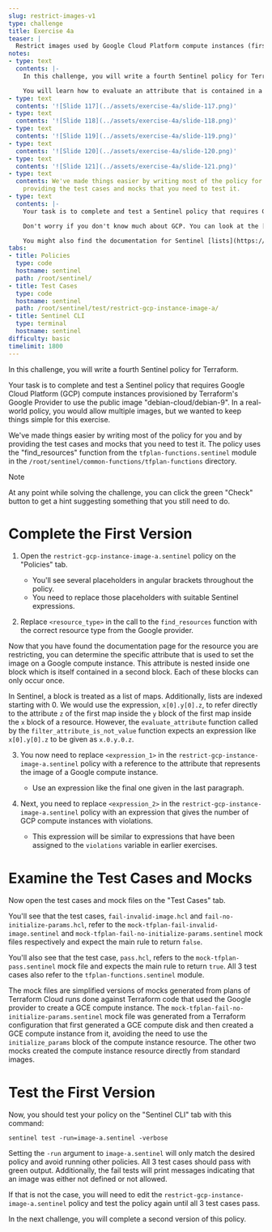 ```yaml
---
slug: restrict-images-v1
type: challenge
title: Exercise 4a
teaser: |
  Restrict images used by Google Cloud Platform compute instances (first version).
notes:
- type: text
  contents: |-
    In this challenge, you will write a fourth Sentinel policy for Terraform.

    You will learn how to evaluate an attribute that is contained in a block contained in another block of a resource. A block is treated by Sentinel as a list of maps. We recommend reviewing the following slides from the Sentinel-for-Terraform-v4.pptx presentation.
- type: text
  contents: '![Slide 117](../assets/exercise-4a/slide-117.png)'
- type: text
  contents: '![Slide 118](../assets/exercise-4a/slide-118.png)'
- type: text
  contents: '![Slide 119](../assets/exercise-4a/slide-119.png)'
- type: text
  contents: '![Slide 120](../assets/exercise-4a/slide-120.png)'
- type: text
  contents: '![Slide 121](../assets/exercise-4a/slide-121.png)'
- type: text
  contents: We've made things easier by writing most of the policy for you and by
    providing the test cases and mocks that you need to test it.
- type: text
  contents: |-
    Your task is to complete and test a Sentinel policy that requires Google Cloud Platform (GCP) compute instances provisioned by Terraform's Google Provider to use the public image "debian-cloud/debian-9".

    Don't worry if you don't know much about GCP. You can look at the [Google Provider](https://registry.terraform.io/providers/hashicorp/google/latest/docs) documentation to find the relevant GCP resource. (Be sure to pick a resource and not a data source with the same name.)

    You might also find the documentation for Sentinel [lists](https://docs.hashicorp.com/sentinel/language/lists), [maps](https://docs.hashicorp.com/sentinel/language/maps), and the standard [types](https://docs.hashicorp.com/sentinel/imports/types) import useful.
tabs:
- title: Policies
  type: code
  hostname: sentinel
  path: /root/sentinel/
- title: Test Cases
  type: code
  hostname: sentinel
  path: /root/sentinel/test/restrict-gcp-instance-image-a/
- title: Sentinel CLI
  type: terminal
  hostname: sentinel
difficulty: basic
timelimit: 1800
---
```

<style>
  v {
    display: inline-flex;
    color: white;
    background-color: rgb(17, 158, 111);
    align-items: center;
    justify-content: center;
    font-size: 14px;
    padding: 10px;
    border-radius: 2px;
    height: 24px;
  }
  t {
    display: inline-flex;
    border-radius: 5px;
    background-color: rgba(30,38,55,1);
    color: rgba(151,159,175,1);
    padding: 2px 10px 2px 5px;
    font-size: 14px;
    letter-spacing: 1.2px;
    justify-content: center;
    height: 24px;
    align-items: center;
  }
  t > a img {
    display: inline-block;
    max-height: 24px;
  }
  c {
    display: flex;
    justify-content: center;
    border-radius: 5px;
    background-color: black;
  }
  c > img {
    max-width: 200px;
    max-height: 200px;
  }
</style>

In this challenge, you will write a fourth Sentinel policy for Terraform.

Your task is to complete and test a Sentinel policy that requires Google Cloud Platform (GCP) compute instances provisioned by Terraform's Google Provider to use the public image "debian-cloud/debian-9". In a real-world policy, you would allow multiple images, but we wanted to keep things simple for this exercise.

We've made things easier by writing most of the policy for you and by providing the test cases and mocks that you need to test it. The policy uses the "find_resources" function from the `tfplan-functions.sentinel` module in the `/root/sentinel/common-functions/tfplan-functions` directory.

> [!NOTE]
> At any point while solving the challenge, you can click the green "Check" button to get a hint suggesting something that you still need to do.

Complete the First Version
===
1. Open the `restrict-gcp-instance-image-a.sentinel` policy on the "Policies" tab.
    - You'll see several placeholders in angular brackets throughout the policy.
    - You need to replace those placeholders with suitable Sentinel expressions.

2. Replace `<resource_type>` in the call to the `find_resources` function with the correct resource type from the Google provider.

Now that you have found the documentation page for the resource you are restricting, you can determine the specific attribute that is used to set the image on a Google compute instance. This attribute is nested inside one block which is itself contained in a second block. Each of these blocks can only occur once.

In Sentinel, a block is treated as a list of maps. Additionally, lists are indexed starting with 0. We would use the expression, `x[0].y[0].z`, to refer directly to the attribute `z` of the first map inside the `y` block of the first map inside the `x` block of a resource. However, the `evaluate_attribute` function called by the `filter_attribute_is_not_value` function expects an expression like `x[0].y[0].z` to be given as `x.0.y.0.z`.

3. You now need to replace `<expression_1>` in the `restrict-gcp-instance-image-a.sentinel` policy with a reference to the attribute that represents the image of a Google compute instance.
    - Use an expression like the final one given in the last paragraph.

4. Next, you need to replace `<expression_2>` in the `restrict-gcp-instance-image-a.sentinel` policy with an expression that gives the number of GCP compute instances with violations.
    - This expression will be similar to expressions that have been assigned to the `violations` variable in earlier exercises.

Examine the Test Cases and Mocks
===
Now open the test cases and mock files on the "Test Cases" tab.

You'll see that the test cases, `fail-invalid-image.hcl` and `fail-no-initialize-params.hcl`, refer to the `mock-tfplan-fail-invalid-image.sentinel` and `mock-tfplan-fail-no-initialize-params.sentinel` mock files respectively and expect the main rule to return `false`.

You'll also see that the test case, `pass.hcl`, refers to the `mock-tfplan-pass.sentinel` mock file and expects the main rule to return `true`. All 3 test cases also refer to the `tfplan-functions.sentinel` module.

The mock files are simplified versions of mocks generated from plans of Terraform Cloud runs done against Terraform code that used the Google provider to create a GCE compute instance. The `mock-tfplan-fail-no-initialize-params.sentinel` mock file was generated from a Terraform configuration that first generated a GCE compute disk and then created a GCE compute instance from it, avoiding the need to use the `initialize_params` block of the compute instance resource. The other two mocks created the compute instance resource directly from standard images.

Test the First Version
===
Now, you should test your policy on the "Sentinel CLI" tab with this command:
```
sentinel test -run=image-a.sentinel -verbose
```
Setting the `-run` argument to `image-a.sentinel` will only match the desired policy and avoid running other policies. All 3 test cases should pass with green output. Additionally, the fail tests will print messages indicating that an image was either not defined or not allowed.

If that is not the case, you will need to edit the `restrict-gcp-instance-image-a.sentinel` policy and test the policy again until all 3 test cases pass.

In the next challenge, you will complete a second version of this policy.
